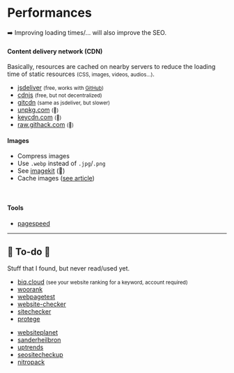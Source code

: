 # Performances

➡️ Improving loading times/... will also improve the SEO.

<div class="row row-cols-md-2"><div>

#### Content delivery network (CDN)

Basically, resources are cached on nearby servers to reduce the loading time of static resources <small>(CSS, images, videos, audios...)</small>.

* [jsdeliver](https://www.jsdelivr.com/) <small>(free, works with [GitHub](https://cdn.jsdelivr.net/gh/user/repo/path/to/file.png))</small>
* [cdnjs](https://cdnjs.com/) <small>(free, but not decentralized)</small>
* [gitcdn](https://github.com/schme16/gitcdn.xyz) <small>(same as jsdeliver, but slower)</small>
* [unpkg.com](https://unpkg.com/) <small>(👻)</small>
* [keycdn.com](https://www.keycdn.com/) <small>(👻)</small>
* [raw.githack.com](https://raw.githack.com/) <small>(👻)</small>
</div><div>

#### Images

* Compress images
* Use `.webp` instead of `.jpg`/`.png`
* See [imagekit](https://imagekit.io/) (👻)
* Cache images ([see article](https://web.dev/http-cache/))

<br>

#### Tools

* [pagespeed](https://pagespeed.web.dev/)
</div></div>

<hr class="sep-both">

## 👻 To-do 👻

Stuff that I found, but never read/used yet.

<div class="row row-cols-md-2"><div>

* [biq.cloud](https://biq.cloud/rank-intelligence/) <small>(see your website ranking for a keyword, account required)</small>
* [woorank](https://www.woorank.com/)
* [webpagetest](https://www.webpagetest.org/)
* [website-checker](https://www.ionos.com/tools/website-checker)
* [sitechecker](https://sitechecker.pro/)
* [protege](https://protege.stanford.edu/)
</div><div>

* [websiteplanet](https://www.websiteplanet.com/webtools/)
* [sanderheilbron](https://www.sanderheilbron.nl/)
* [uptrends](https://www.uptrends.com/tools)
* [seositecheckup](https://seositecheckup.com/tools)
* [nitropack](https://nitropack.io/)
</div></div>